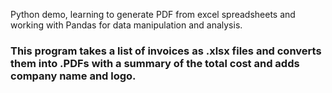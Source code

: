 Python demo, learning to generate PDF from excel spreadsheets and working with Pandas for data manipulation and analysis.
### This program takes a list of invoices as .xlsx files and converts them into .PDFs with a summary of the total cost and adds company name and logo.
